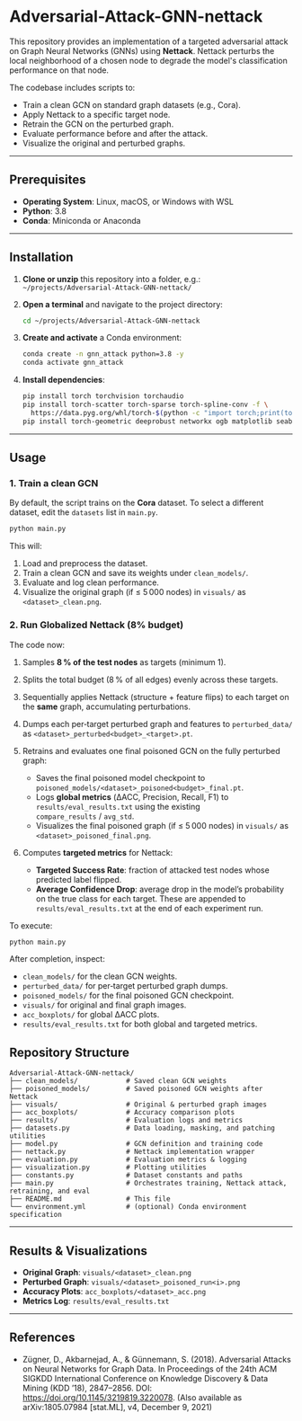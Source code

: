 
# Adversarial-Attack-GNN-nettack

This repository provides an implementation of a targeted adversarial attack on Graph Neural Networks (GNNs) using **Nettack**. Nettack perturbs the local neighborhood of a chosen node to degrade the model's classification performance on that node.

The codebase includes scripts to:

* Train a clean GCN on standard graph datasets (e.g., Cora).
* Apply Nettack to a specific target node.
* Retrain the GCN on the perturbed graph.
* Evaluate performance before and after the attack.
* Visualize the original and perturbed graphs.

---

## Prerequisites

* **Operating System**: Linux, macOS, or Windows with WSL
* **Python**: 3.8
* **Conda**: Miniconda or Anaconda

---

## Installation

1. **Clone or unzip** this repository into a folder, e.g.: `~/projects/Adversarial-Attack-GNN-nettack/`

2. **Open a terminal** and navigate to the project directory:

   ```bash
   cd ~/projects/Adversarial-Attack-GNN-nettack
   ```

3. **Create and activate** a Conda environment:

   ```bash
   conda create -n gnn_attack python=3.8 -y
   conda activate gnn_attack
   ```

4. **Install dependencies**:

   ```bash
   pip install torch torchvision torchaudio
   pip install torch-scatter torch-sparse torch-spline-conv -f \
     https://data.pyg.org/whl/torch-$(python -c "import torch;print(torch.__version__) ")+cpu.html
   pip install torch-geometric deeprobust networkx ogb matplotlib seaborn
   ```

---

## Usage

### 1. Train a clean GCN

By default, the script trains on the **Cora** dataset. To select a different dataset, edit the `datasets` list in `main.py`.

```bash
python main.py
```

This will:

1. Load and preprocess the dataset.
2. Train a clean GCN and save its weights under `clean_models/`.
3. Evaluate and log clean performance.
4. Visualize the original graph (if ≤ 5 000 nodes) in `visuals/` as `<dataset>_clean.png`.

### 2. Run Globalized Nettack (8% budget)

The code now:

1. Samples **8 % of the test nodes** as targets (minimum 1).
2. Splits the total budget (8 % of all edges) evenly across these targets.
3. Sequentially applies Nettack (structure + feature flips) to each target on the **same** graph, accumulating perturbations.
4. Dumps each per‐target perturbed graph and features to `perturbed_data/` as `<dataset>_perturbed<budget>_<target>.pt`.
5. Retrains and evaluates one final poisoned GCN on the fully perturbed graph:

   * Saves the final poisoned model checkpoint to `poisoned_models/<dataset>_poisoned<budget>_final.pt`.
   * Logs **global metrics** (ΔACC, Precision, Recall, F1) to `results/eval_results.txt` using the existing `compare_results` / `avg_std`.
   * Visualizes the final poisoned graph (if ≤ 5 000 nodes) in `visuals/` as `<dataset>_poisoned_final.png`.
6. Computes **targeted metrics** for Nettack:

   * **Targeted Success Rate**: fraction of attacked test nodes whose predicted label flipped.
   * **Average Confidence Drop**: average drop in the model’s probability on the true class for each target.
     These are appended to `results/eval_results.txt` at the end of each experiment run.

To execute:

```bash
python main.py
```

After completion, inspect:

* `clean_models/` for the clean GCN weights.
* `perturbed_data/` for per‐target perturbed graph dumps.
* `poisoned_models/` for the final poisoned GCN checkpoint.
* `visuals/` for original and final graph images.
* `acc_boxplots/` for global ΔACC plots.
* `results/eval_results.txt` for both global and targeted metrics.

## Repository Structure

```
Adversarial-Attack-GNN-nettack/
├── clean_models/            # Saved clean GCN weights
├── poisoned_models/         # Saved poisoned GCN weights after Nettack
├── visuals/                 # Original & perturbed graph images
├── acc_boxplots/            # Accuracy comparison plots
├── results/                 # Evaluation logs and metrics
├── datasets.py              # Data loading, masking, and patching utilities
├── model.py                 # GCN definition and training code
├── nettack.py               # Nettack implementation wrapper
├── evaluation.py            # Evaluation metrics & logging
├── visualization.py         # Plotting utilities
├── constants.py             # Dataset constants and paths
├── main.py                  # Orchestrates training, Nettack attack, retraining, and eval
├── README.md                # This file
└── environment.yml          # (optional) Conda environment specification
```

---

## Results & Visualizations

* **Original Graph**: `visuals/<dataset>_clean.png`
* **Perturbed Graph**: `visuals/<dataset>_poisoned_run<i>.png`
* **Accuracy Plots**: `acc_boxplots/<dataset>_acc.png`
* **Metrics Log**: `results/eval_results.txt`

---

## References

* Zügner, D., Akbarnejad, A., & Günnemann, S. (2018). Adversarial Attacks on Neural Networks for Graph Data. In Proceedings of the 24th ACM SIGKDD International Conference on Knowledge Discovery & Data Mining (KDD ’18), 2847–2856. DOI: https://doi.org/10.1145/3219819.3220078. (Also available as arXiv:1805.07984 [stat.ML], v4, December 9, 2021)